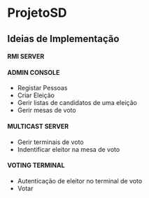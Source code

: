 # ProjetoSD

## Ideias de Implementação

#### RMI SERVER

#### ADMIN CONSOLE
* Registar Pessoas
* Criar Eleição
* Gerir listas de candidatos de uma eleição
* Gerir mesas de voto
#### MULTICAST SERVER
* Gerir terminais de voto
* Indentificar eleitor na mesa de voto
#### VOTING TERMINAL
* Autenticação de eleitor no terminal de voto
* Votar
